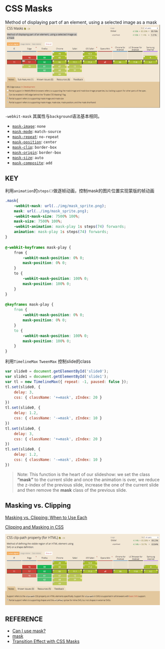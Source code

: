 # CSS Masks
Method of displaying part of an element, using a selected image as a mask
![caniusemask](https://github.com/Sanchez3/MyProject/blob/master/TMD/caniusemask.png)

`-webkit-mask` 其属性与`background`语法基本相同。

- [`mask-image`](https://developer.mozilla.org/en-US/docs/Web/CSS/mask-image): `none`
- [`mask-mode`](https://developer.mozilla.org/en-US/docs/Web/CSS/mask-mode): `match-source`
- [`mask-repeat`](https://developer.mozilla.org/en-US/docs/Web/CSS/mask-repeat): `no-repeat`
- [`mask-position`](https://developer.mozilla.org/en-US/docs/Web/CSS/mask-position): `center`
- [`mask-clip`](https://developer.mozilla.org/en-US/docs/Web/CSS/mask-clip): `border-box`
- [`mask-origin`](https://developer.mozilla.org/en-US/docs/Web/CSS/mask-origin): `border-box`
- [`mask-size`](https://developer.mozilla.org/en-US/docs/Web/CSS/mask-size): `auto`
- [`mask-composite`](https://developer.mozilla.org/en-US/docs/Web/CSS/mask-composite): `add`



## KEY

利用`animation`的`steps()`做逐帧动画，控制mask的图片位置实现蒙版的帧动画

```css
.mask{
  	-webkit-mask: url(../img/mask_sprite.png);
	mask: url(../img/mask_sprite.png);
	-webkit-mask-size: 7500% 100%;
	mask-size: 7500% 100%;
	-webkit-animation: mask-play 1s steps(74) forwards;
	animation: mask-play 1s steps(74) forwards;
}

@-webkit-keyframes mask-play {
    from {
        -webkit-mask-position: 0% 0;
        mask-position: 0% 0;
    }
    to {
        -webkit-mask-position: 100% 0;
        mask-position: 100% 0;
    }
}

@keyframes mask-play {
    from {
        -webkit-mask-position: 0% 0;
        mask-position: 0% 0;
    }
    to {
        -webkit-mask-position: 100% 0;
        mask-position: 100% 0;
    }
}
```
利用`TimelineMax` `TweenMax` 控制slide的class

```javascript
var slide0 = document.getElementById('slide0');
var slide1 = document.getElementById('slide1');
var tl = new TimelineMax({ repeat: -1, paused: false });
tl.set(slide0, {
    delay: 3,
    css: { className: '+=mask', zIndex: 20 }
})
tl.set(slide0, {
    delay: 1.2,
    css: { className: '-=mask', zIndex: 10 }
})
tl.set(slide0, {
    delay: 3,
    css: { className: '+=mask', zIndex: 20 }
})
tl.set(slide0, {
    delay: 1.2,
    css: { className: '-=mask', zIndex: 10 }
})
```


> Note: This function is the heart of our slideshow: we set the class **“mask”** to the current slide and once the animation is over, we reduce the z-index of the previous slide, increase the one of the current slide and then remove the **mask** class of the previous slide.



## Masking vs. Clipping

[Masking vs. Clipping: When to Use Each](https://css-tricks.com/masking-vs-clipping-use/)

[Clipping and Masking in CSS](https://css-tricks.com/clipping-masking-css/)

![caniuseclip](https://github.com/Sanchez3/MyProject/blob/master/TMD/caniuseclip.png)



## REFERENCE

- [Can I use mask?](https://caniuse.com/#search=mask)
- [mask](https://developer.mozilla.org/en-US/docs/Web/CSS/mask)
- [Transition Effect with CSS Masks](https://tympanus.net/codrops/2016/09/29/transition-effect-with-css-masks/)